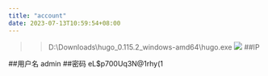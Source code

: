 ```yaml
---
title: "account"
date: 2023-07-13T10:59:54+08:00
---
```

>>D:\Downloads\hugo_0.115.2_windows-amd64\hugo.exe
![](../images/647808a926617.jpg)
##IP
[](http://154.83.15.174/)

##用户名
admin
##密码
eL$p700Uq3N@1rhy(1
